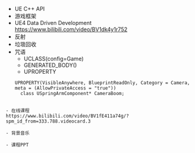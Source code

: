 - UE C++ API
- 游戏框架
- UE4 Data Driven Development https://www.bilibili.com/video/BV1dk4y1r752
- 反射
- 垃圾回收
- 咒语
  - UCLASS(config=Game)
  - GENERATED_BODY()
  - UPROPERTY
  ```
  UPROPERTY(VisibleAnywhere, BlueprintReadOnly, Category = Camera, meta = (AllowPrivateAccess = "true"))
	class USpringArmComponent* CameraBoom;
```

- 在线课程
https://www.bilibili.com/video/BV1fE411a74g/?spm_id_from=333.788.videocard.3

- 背景音乐

- 课程PPT




